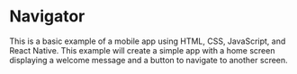 # Navigator
This is a basic example of a mobile app using HTML, CSS, JavaScript, and React Native. This example will create a simple app with a home screen displaying a welcome message and a button to navigate to another screen.
